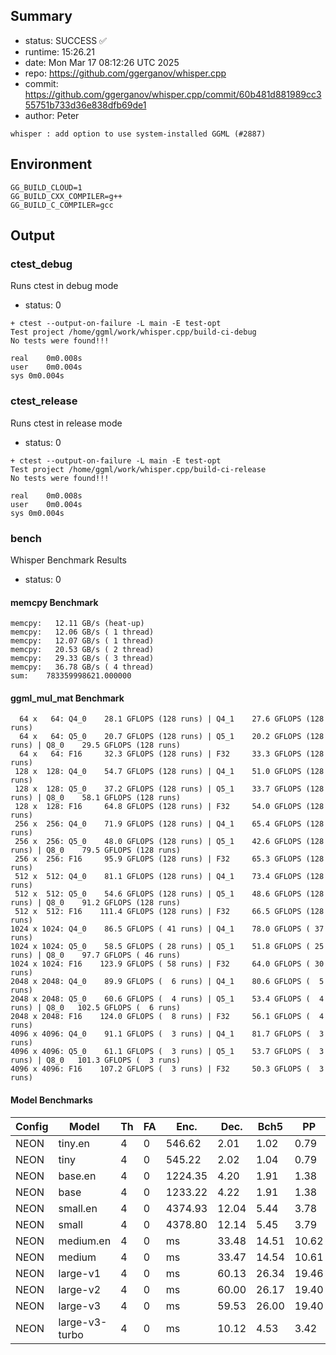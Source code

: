 ## Summary

- status:  SUCCESS ✅
- runtime: 15:26.21
- date:    Mon Mar 17 08:12:26 UTC 2025
- repo:    https://github.com/ggerganov/whisper.cpp
- commit:  https://github.com/ggerganov/whisper.cpp/commit/60b481d881989cc355751b733d36e838dfb69de1
- author:  Peter
```
whisper : add option to use system-installed GGML (#2887)
```

## Environment

```
GG_BUILD_CLOUD=1
GG_BUILD_CXX_COMPILER=g++
GG_BUILD_C_COMPILER=gcc
```

## Output

### ctest_debug

Runs ctest in debug mode
- status: 0
```
+ ctest --output-on-failure -L main -E test-opt
Test project /home/ggml/work/whisper.cpp/build-ci-debug
No tests were found!!!

real	0m0.008s
user	0m0.004s
sys	0m0.004s
```
### ctest_release

Runs ctest in release mode
- status: 0
```
+ ctest --output-on-failure -L main -E test-opt
Test project /home/ggml/work/whisper.cpp/build-ci-release
No tests were found!!!

real	0m0.008s
user	0m0.004s
sys	0m0.004s
```
### bench

Whisper Benchmark Results
- status: 0
#### memcpy Benchmark

```
memcpy:   12.11 GB/s (heat-up)
memcpy:   12.06 GB/s ( 1 thread)
memcpy:   12.07 GB/s ( 1 thread)
memcpy:   20.53 GB/s ( 2 thread)
memcpy:   29.33 GB/s ( 3 thread)
memcpy:   36.78 GB/s ( 4 thread)
sum:    783359998621.000000
```

#### ggml_mul_mat Benchmark

```
  64 x   64: Q4_0    28.1 GFLOPS (128 runs) | Q4_1    27.6 GFLOPS (128 runs)
  64 x   64: Q5_0    20.7 GFLOPS (128 runs) | Q5_1    20.2 GFLOPS (128 runs) | Q8_0    29.5 GFLOPS (128 runs)
  64 x   64: F16     32.3 GFLOPS (128 runs) | F32     33.3 GFLOPS (128 runs)
 128 x  128: Q4_0    54.7 GFLOPS (128 runs) | Q4_1    51.0 GFLOPS (128 runs)
 128 x  128: Q5_0    37.2 GFLOPS (128 runs) | Q5_1    33.7 GFLOPS (128 runs) | Q8_0    58.1 GFLOPS (128 runs)
 128 x  128: F16     64.8 GFLOPS (128 runs) | F32     54.0 GFLOPS (128 runs)
 256 x  256: Q4_0    71.9 GFLOPS (128 runs) | Q4_1    65.4 GFLOPS (128 runs)
 256 x  256: Q5_0    48.0 GFLOPS (128 runs) | Q5_1    42.6 GFLOPS (128 runs) | Q8_0    79.5 GFLOPS (128 runs)
 256 x  256: F16     95.9 GFLOPS (128 runs) | F32     65.3 GFLOPS (128 runs)
 512 x  512: Q4_0    81.1 GFLOPS (128 runs) | Q4_1    73.4 GFLOPS (128 runs)
 512 x  512: Q5_0    54.6 GFLOPS (128 runs) | Q5_1    48.6 GFLOPS (128 runs) | Q8_0    91.2 GFLOPS (128 runs)
 512 x  512: F16    111.4 GFLOPS (128 runs) | F32     66.5 GFLOPS (128 runs)
1024 x 1024: Q4_0    86.5 GFLOPS ( 41 runs) | Q4_1    78.0 GFLOPS ( 37 runs)
1024 x 1024: Q5_0    58.5 GFLOPS ( 28 runs) | Q5_1    51.8 GFLOPS ( 25 runs) | Q8_0    97.7 GFLOPS ( 46 runs)
1024 x 1024: F16    123.9 GFLOPS ( 58 runs) | F32     64.0 GFLOPS ( 30 runs)
2048 x 2048: Q4_0    89.9 GFLOPS (  6 runs) | Q4_1    80.6 GFLOPS (  5 runs)
2048 x 2048: Q5_0    60.6 GFLOPS (  4 runs) | Q5_1    53.4 GFLOPS (  4 runs) | Q8_0   102.5 GFLOPS (  6 runs)
2048 x 2048: F16    124.0 GFLOPS (  8 runs) | F32     56.1 GFLOPS (  4 runs)
4096 x 4096: Q4_0    91.1 GFLOPS (  3 runs) | Q4_1    81.7 GFLOPS (  3 runs)
4096 x 4096: Q5_0    61.1 GFLOPS (  3 runs) | Q5_1    53.7 GFLOPS (  3 runs) | Q8_0   101.3 GFLOPS (  3 runs)
4096 x 4096: F16    107.2 GFLOPS (  3 runs) | F32     50.3 GFLOPS (  3 runs)
```

#### Model Benchmarks

|           Config |         Model |  Th |  FA |    Enc. |    Dec. |    Bch5 |      PP |  Commit |
|              --- |           --- | --- | --- |     --- |     --- |     --- |     --- |     --- |
|             NEON |       tiny.en |   4 |   0 |  546.62 |    2.01 |    1.02 |    0.79 | 60b481d8 |
|             NEON |          tiny |   4 |   0 |  545.22 |    2.02 |    1.04 |    0.79 | 60b481d8 |
|             NEON |       base.en |   4 |   0 | 1224.35 |    4.20 |    1.91 |    1.38 | 60b481d8 |
|             NEON |          base |   4 |   0 | 1233.22 |    4.22 |    1.91 |    1.38 | 60b481d8 |
|             NEON |      small.en |   4 |   0 | 4374.93 |   12.04 |    5.44 |    3.78 | 60b481d8 |
|             NEON |         small |   4 |   0 | 4378.80 |   12.14 |    5.45 |    3.79 | 60b481d8 |
|             NEON |     medium.en |   4 |   0 |      ms |   33.48 |   14.51 |   10.62 | 60b481d8 |
|             NEON |        medium |   4 |   0 |      ms |   33.47 |   14.54 |   10.61 | 60b481d8 |
|             NEON |      large-v1 |   4 |   0 |      ms |   60.13 |   26.34 |   19.46 | 60b481d8 |
|             NEON |      large-v2 |   4 |   0 |      ms |   60.00 |   26.17 |   19.40 | 60b481d8 |
|             NEON |      large-v3 |   4 |   0 |      ms |   59.53 |   26.00 |   19.40 | 60b481d8 |
|             NEON | large-v3-turbo |   4 |   0 |      ms |   10.12 |    4.53 |    3.42 | 60b481d8 |

